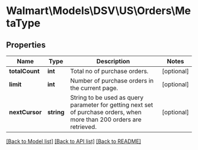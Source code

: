# Walmart\Models\DSV\US\Orders\MetaType

## Properties

Name | Type | Description | Notes
------------ | ------------- | ------------- | -------------
**totalCount** | **int** | Total no of purchase orders. | [optional]
**limit** | **int** | Number of purchase orders in the current page. | [optional]
**nextCursor** | **string** | String to be used as query parameter for getting next set of purchase orders, when more than 200 orders are retrieved. | [optional]


[[Back to Model list]](./) [[Back to API list]](../../../../../README.md#supported-apis) [[Back to README]](../../../../../README.md)
